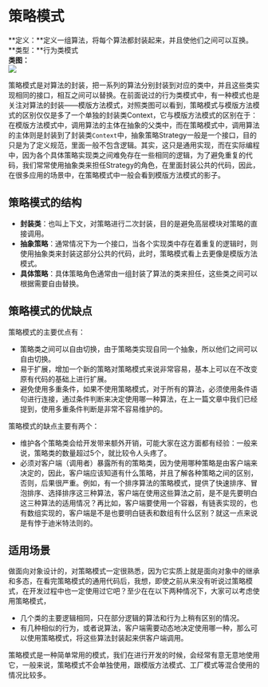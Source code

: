 # 策略模式
**定义：**定义一组算法，将每个算法都封装起来，并且使他们之间可以互换。<br>
**类型：**行为类模式<br>
**类图：**<br>
![](http://wiki.jikexueyuan.com/project/java-design-pattern/images/strategy-pattern-1.jpg)

策略模式是对算法的封装，把一系列的算法分别封装到对应的类中，并且这些类实现相同的接口，相互之间可以替换。在前面说过的行为类模式中，有一种模式也是关注对算法的封装——模版方法模式，对照类图可以看到，策略模式与模版方法模式的区别仅仅是多了一个单独的封装类Context，它与模版方法模式的区别在于：在模版方法模式中，调用算法的主体在抽象的父类中，而在策略模式中，调用算法的主体则是封装到了封装类`Context`中，抽象策略Strategy一般是一个接口，目的只是为了定义规范，里面一般不包含逻辑。其实，这只是通用实现，而在实际编程中，因为各个具体策略实现类之间难免存在一些相同的逻辑，为了避免重复的代码，我们常常使用抽象类来担任Strategy的角色，在里面封装公共的代码，因此，在很多应用的场景中，在策略模式中一般会看到模版方法模式的影子。
## 策略模式的结构
* **封装类**：也叫上下文，对策略进行二次封装，目的是避免高层模块对策略的直接调用。
* **抽象策略**：通常情况下为一个接口，当各个实现类中存在着重复的逻辑时，则使用抽象类来封装这部分公共的代码，此时，策略模式看上去更像是模版方法模式。
* **具体策略**：具体策略角色通常由一组封装了算法的类来担任，这些类之间可以根据需要自由替换。

## 策略模式的优缺点
策略模式的主要优点有：
* 策略类之间可以自由切换，由于策略类实现自同一个抽象，所以他们之间可以自由切换。
* 易于扩展，增加一个新的策略对策略模式来说非常容易，基本上可以在不改变原有代码的基础上进行扩展。
* 避免使用多重条件，如果不使用策略模式，对于所有的算法，必须使用条件语句进行连接，通过条件判断来决定使用哪一种算法，在上一篇文章中我们已经提到，使用多重条件判断是非常不容易维护的。

策略模式的缺点主要有两个：
* 维护各个策略类会给开发带来额外开销，可能大家在这方面都有经验：一般来说，策略类的数量超过5个，就比较令人头疼了。
* 必须对客户端（调用者）暴露所有的策略类，因为使用哪种策略是由客户端来决定的，因此，客户端应该知道有什么策略，并且了解各种策略之间的区别，否则，后果很严重。例如，有一个排序算法的策略模式，提供了快速排序、冒泡排序、选择排序这三种算法，客户端在使用这些算法之前，是不是先要明白这三种算法的适用情况？再比如，客户端要使用一个容器，有链表实现的，也有数组实现的，客户端是不是也要明白链表和数组有什么区别？就这一点来说是有悖于迪米特法则的。

## 适用场景
做面向对象设计的，对策略模式一定很熟悉，因为它实质上就是面向对象中的继承和多态，在看完策略模式的通用代码后，我想，即使之前从来没有听说过策略模式，在开发过程中也一定使用过它吧？至少在在以下两种情况下，大家可以考虑使用策略模式，
* 几个类的主要逻辑相同，只在部分逻辑的算法和行为上稍有区别的情况。
* 有几种相似的行为，或者说算法，客户端需要动态地决定使用哪一种，那么可以使用策略模式，将这些算法封装起来供客户端调用。

策略模式是一种简单常用的模式，我们在进行开发的时候，会经常有意无意地使用它，一般来说，策略模式不会单独使用，跟模版方法模式、工厂模式等混合使用的情况比较多。

